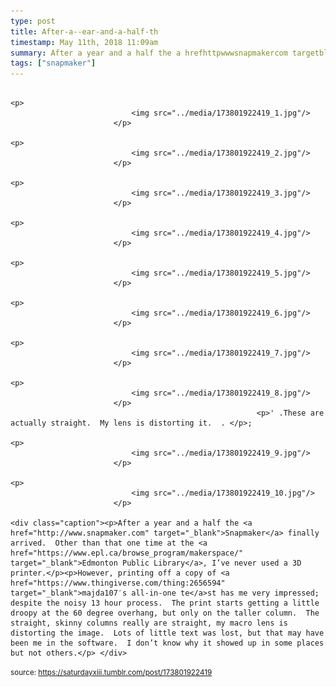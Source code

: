 ```yaml
---
type: post
title: After-a--ear-and-a-half-th
timestamp: May 11th, 2018 11:09am
summary: After a year and a half the a hrefhttpwwwsnapmakercom targetblankSnapmakera finally arrived  Other than that one time at the a hrefHowever printing off a copy of a hrefhttpswwwthingiversecomthing2656594 targetblankmajda107′s allinone teast has me very impresse
tags: ["snapmaker"]
---
```


                
                
                
                                                                                       <p>
                               <img src="../media/173801922419_1.jpg"/>
                           </p>
                                                                                                                           <p>
                               <img src="../media/173801922419_2.jpg"/>
                           </p>
                                                                                                                           <p>
                               <img src="../media/173801922419_3.jpg"/>
                           </p>
                                                                                                                           <p>
                               <img src="../media/173801922419_4.jpg"/>
                           </p>
                                                                                                                           <p>
                               <img src="../media/173801922419_5.jpg"/>
                           </p>
                                                                                                                           <p>
                               <img src="../media/173801922419_6.jpg"/>
                           </p>
                                                                                                                           <p>
                               <img src="../media/173801922419_7.jpg"/>
                           </p>
                                                                                                                           <p>
                               <img src="../media/173801922419_8.jpg"/>
                           </p>
                                                           <p>' .These are actually straight.  My lens is distorting it.  . </p>;
                                                                                                                           <p>
                               <img src="../media/173801922419_9.jpg"/>
                           </p>
                                                                                                                           <p>
                               <img src="../media/173801922419_10.jpg"/>
                           </p>
                                                                                                                      <div class="caption"><p>After a year and a half the <a href="http://www.snapmaker.com" target="_blank">Snapmaker</a> finally arrived.  Other than that one time at the <a href="https://www.epl.ca/browse_program/makerspace/" target="_blank">Edmonton Public Library</a>, I’ve never used a 3D printer.</p><p>However, printing off a copy of <a href="https://www.thingiverse.com/thing:2656594" target="_blank">majda107′s all-in-one te</a>st has me very impressed; despite the noisy 13 hour process.  The print starts getting a little droopy at the 60 degree overhang, but only on the taller column.  The straight, skinny columns really are straight, my macro lens is distorting the image.  Lots of little text was lost, but that may have been me in the software.  I don’t know why it showed up in some places but not others.</p> </div>
                                    
                
                
                
                
                                
<small>source: https://saturdayxiii.tumblr.com/post/173801922419</small>